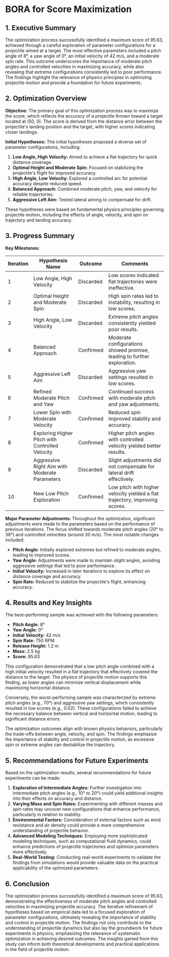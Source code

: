 # BORA for Score Maximization 

## 1. Executive Summary

The optimization process successfully identified a maximum score of 95.63, achieved through a careful exploration of parameter configurations for a projectile aimed at a target. The most effective parameters included a pitch angle of 8°, a yaw angle of 0°, an initial velocity of 42 m/s, and a moderate spin rate. This outcome underscores the importance of moderate pitch angles and controlled velocities in maximizing accuracy, while also revealing that extreme configurations consistently led to poor performance. The findings highlight the relevance of physics principles in optimizing projectile motion and provide a foundation for future experiments.

## 2. Optimization Overview

**Objective:** The primary goal of this optimization process was to maximize the score, which reflects the accuracy of a projectile thrown toward a target located at (50, 0). The score is derived from the distance error between the projectile's landing position and the target, with higher scores indicating closer landings.

**Initial Hypotheses:** The initial hypotheses proposed a diverse set of parameter configurations, including:

1. **Low Angle, High Velocity:** Aimed to achieve a flat trajectory for quick distance coverage.
2. **Optimal Height and Moderate Spin:** Focused on stabilizing the projectile's flight for improved accuracy.
3. **High Angle, Low Velocity:** Explored a controlled arc for potential accuracy despite reduced speed.
4. **Balanced Approach:** Combined moderate pitch, yaw, and velocity for reliable trajectories.
5. **Aggressive Left Aim:** Tested lateral aiming to compensate for drift.

These hypotheses were based on fundamental physics principles governing projectile motion, including the effects of angle, velocity, and spin on trajectory and landing accuracy.

## 3. Progress Summary

**Key Milestones:**

| Iteration | Hypothesis Name                          | Outcome                                   | Comments                                                                 |
|-----------|-----------------------------------------|-------------------------------------------|--------------------------------------------------------------------------|
| 1         | Low Angle, High Velocity                | Discarded                                 | Low scores indicated flat trajectories were ineffective.                 |
| 2         | Optimal Height and Moderate Spin        | Discarded                                 | High spin rates led to instability, resulting in low scores.             |
| 3         | High Angle, Low Velocity                | Discarded                                 | Extreme pitch angles consistently yielded poor results.                  |
| 4         | Balanced Approach                       | Confirmed                                 | Moderate configurations showed promise, leading to further exploration.  |
| 5         | Aggressive Left Aim                     | Discarded                                 | Aggressive yaw settings resulted in low scores.                          |
| 6         | Refined Moderate Pitch and Yaw          | Confirmed                                 | Continued success with moderate pitch and yaw adjustments.               |
| 7         | Lower Spin with Moderate Velocity       | Confirmed                                 | Reduced spin improved stability and accuracy.                            |
| 8         | Exploring Higher Pitch with Controlled Velocity | Confirmed                         | Higher pitch angles with controlled velocity yielded better results.     |
| 9         | Aggressive Right Aim with Moderate Parameters | Discarded                         | Slight adjustments did not compensate for lateral drift effectively.     |
| 10        | New Low Pitch Exploration               | Confirmed                                 | Low pitch with higher velocity yielded a flat trajectory, improving scores.|

**Major Parameter Adjustments:** Throughout the optimization, significant adjustments were made to the parameters based on the performance of previous iterations. The focus shifted towards moderate pitch angles (20° to 36°) and controlled velocities (around 30 m/s). The most notable changes included:

- **Pitch Angle:** Initially explored extremes but refined to moderate angles, leading to improved scores.
- **Yaw Angle:** Adjustments were made to maintain slight angles, avoiding aggressive settings that led to poor performance.
- **Initial Velocity:** Increased in later iterations to explore its effect on distance coverage and accuracy.
- **Spin Rate:** Reduced to stabilize the projectile's flight, enhancing accuracy.

## 4. Results and Key Insights

The best-performing sample was achieved with the following parameters:

- **Pitch Angle:** 8°
- **Yaw Angle:** 0°
- **Initial Velocity:** 42 m/s
- **Spin Rate:** 750 RPM
- **Release Height:** 1.2 m
- **Mass:** 2.5 kg
- **Score:** 95.63

This configuration demonstrated that a low pitch angle combined with a high initial velocity resulted in a flat trajectory that effectively covered the distance to the target. The physics of projectile motion supports this finding, as lower angles can minimize vertical displacement while maximizing horizontal distance.

Conversely, the worst-performing sample was characterized by extreme pitch angles (e.g., 70°) and aggressive yaw settings, which consistently resulted in low scores (e.g., 0.02). These configurations failed to achieve the necessary balance between vertical and horizontal motion, leading to significant distance errors.

The optimization outcomes align with known physics behaviors, particularly the trade-offs between angle, velocity, and spin. The findings emphasize the importance of stability and control in projectile motion, as excessive spin or extreme angles can destabilize the trajectory.

## 5. Recommendations for Future Experiments

Based on the optimization results, several recommendations for future experiments can be made:

1. **Exploration of Intermediate Angles:** Further investigation into intermediate pitch angles (e.g., 10° to 20°) could yield additional insights into their effects on accuracy and distance.
2. **Varying Mass and Spin Rates:** Experimenting with different masses and spin rates may uncover new configurations that enhance performance, particularly in relation to stability.
3. **Environmental Factors:** Consideration of external factors such as wind resistance and air density could provide a more comprehensive understanding of projectile behavior.
4. **Advanced Modeling Techniques:** Employing more sophisticated modeling techniques, such as computational fluid dynamics, could enhance predictions of projectile trajectories and optimize parameters more effectively.
5. **Real-World Testing:** Conducting real-world experiments to validate the findings from simulations would provide valuable data on the practical applicability of the optimized parameters.

## 6. Conclusion

The optimization process successfully identified a maximum score of 95.63, demonstrating the effectiveness of moderate pitch angles and controlled velocities in maximizing projectile accuracy. The iterative refinement of hypotheses based on empirical data led to a focused exploration of parameter configurations, ultimately revealing the importance of stability and control in projectile motion. The findings not only contribute to the understanding of projectile dynamics but also lay the groundwork for future experiments in physics, emphasizing the relevance of systematic optimization in achieving desired outcomes. The insights gained from this study can inform both theoretical developments and practical applications in the field of projectile motion.
